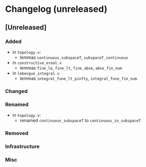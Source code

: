 # Changelog (unreleased)

## [Unreleased]

### Added
- in `topology.v`:
  + lemmas `continuous_subspaceT`, `subspaceT_continuous`
- in `constructive_ereal.v`
  + lemmas `fine_le`, `fine_lt`, `fine_abse`, `abse_fin_num`
- in `lebesgue_integral.v`
  + lemmas `integral_fune_lt_pinfty`, `integral_fune_fin_num`

### Changed

### Renamed

- in `topology.v`:
  + renamed `continuous_subspaceT` to `continuous_in_subspaceT`

### Removed

### Infrastructure

### Misc
